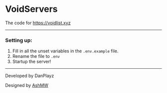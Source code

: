 # VoidServers
The code for https://voidlist.xyz

---

### Setting up:
1. Fill in all the unset variables in the `.env.example` file.
2. Rename the file to `.env`
3. Startup the server!

---
Developed by DanPlayz

Designed by [AshMW](https://ashmw.com)
